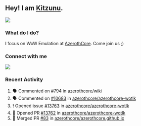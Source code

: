 ## Hey! I am [Kitzunu](https://Github.com/Kitzunu).

<!--<a href="https://github-readme-stats.kitzunu.vercel.app/api?username=Kitzunu&show_icons=true&theme=dark">
  <img align="center" src="https://github-readme-stats.kitzunu.vercel.app/api?username=Kitzunu&show_icons=true&theme=dark" />
</a>-->
<a href="https://github-readme-stats.kitzunu.vercel.app/api?username=Kitzunu&show_icons=true&theme=dark">
  <img align="center" src="https://github-readme-stats.vercel.app/api/top-langs/?username=Kitzunu&layout=compact&theme=dark" />
</a>

### What do I do?

I focus on WoW Emulation at [AzerothCore](https://Github.com/AzerothCore). Come join us ;)

### Connect with me
[![](https://img.shields.io/badge/AzerothCore%20Discord-Connect%20with%20me!-green)](https://discord.com/invite/gkt4y2x)

### Recent Activity

<!--START_SECTION:activity-->
1. 🗣 Commented on [#794](https://github.com/azerothcore/wiki/issues/794) in [azerothcore/wiki](https://github.com/azerothcore/wiki)
2. 🗣 Commented on [#10683](https://github.com/azerothcore/azerothcore-wotlk/issues/10683) in [azerothcore/azerothcore-wotlk](https://github.com/azerothcore/azerothcore-wotlk)
3. ❗️ Opened issue [#13763](https://github.com/azerothcore/azerothcore-wotlk/issues/13763) in [azerothcore/azerothcore-wotlk](https://github.com/azerothcore/azerothcore-wotlk)
4. 💪 Opened PR [#13762](https://github.com/azerothcore/azerothcore-wotlk/pull/13762) in [azerothcore/azerothcore-wotlk](https://github.com/azerothcore/azerothcore-wotlk)
5. 🎉 Merged PR [#83](https://github.com/azerothcore/azerothcore.github.io/pull/83) in [azerothcore/azerothcore.github.io](https://github.com/azerothcore/azerothcore.github.io)
<!--END_SECTION:activity-->
